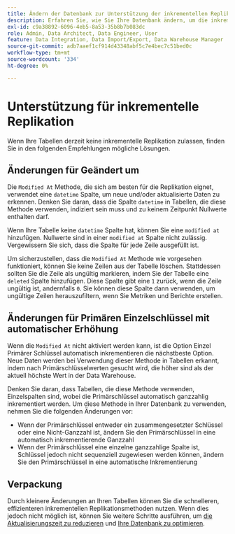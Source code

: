 ```yaml
---
title: Ändern der Datenbank zur Unterstützung der inkrementellen Replikation
description: Erfahren Sie, wie Sie Ihre Datenbank ändern, um die inkrementelle Replikation zu unterstützen.
exl-id: c9a38892-6096-4eb5-8a53-35b8b7b083dc
role: Admin, Data Architect, Data Engineer, User
feature: Data Integration, Data Import/Export, Data Warehouse Manager
source-git-commit: adb7aaef1cf914d43348abf5c7e4bec7c51bed0c
workflow-type: tm+mt
source-wordcount: '334'
ht-degree: 0%

---
```


# Unterstützung für inkrementelle Replikation

Wenn Ihre Tabellen derzeit keine inkrementelle Replikation zulassen, finden Sie in den folgenden Empfehlungen mögliche Lösungen.

## Änderungen für Geändert um

Die `Modified At` Methode, die sich am besten für die Replikation eignet, verwendet eine `datetime` Spalte, um neue und/oder aktualisierte Daten zu erkennen. Denken Sie daran, dass die Spalte `datetime` in Tabellen, die diese Methode verwenden, indiziert sein muss und zu keinem Zeitpunkt Nullwerte enthalten darf.

Wenn Ihre Tabelle keine `datetime` Spalte hat, können Sie eine `modified at` hinzufügen. Nullwerte sind in einer `modified at` Spalte nicht zulässig. Vergewissern Sie sich, dass die Spalte für jede Zeile ausgefüllt ist.

Um sicherzustellen, dass die `Modified At` Methode wie vorgesehen funktioniert, können Sie keine Zeilen aus der Tabelle löschen. Stattdessen sollten Sie die Zeile als ungültig markieren, indem Sie der Tabelle eine `deleted` Spalte hinzufügen. Diese Spalte gibt eine `1` zurück, wenn die Zeile ungültig ist, andernfalls `0`. Sie können diese Spalte dann verwenden, um ungültige Zeilen herauszufiltern, wenn Sie Metriken und Berichte erstellen.

## Änderungen für Primären Einzelschlüssel mit automatischer Erhöhung

Wenn die `Modified At` nicht aktiviert werden kann, ist die Option Einzel Primärer Schlüssel automatisch inkrementieren die nächstbeste Option. Neue Daten werden bei Verwendung dieser Methode in Tabellen erkannt, indem nach Primärschlüsselwerten gesucht wird, die höher sind als der aktuell höchste Wert in der Data Warehouse.

Denken Sie daran, dass Tabellen, die diese Methode verwenden, Einzelspalten sind, wobei die Primärschlüssel automatisch ganzzahlig inkrementiert werden. Um diese Methode in Ihrer Datenbank zu verwenden, nehmen Sie die folgenden Änderungen vor:

* Wenn der Primärschlüssel entweder ein zusammengesetzter Schlüssel oder eine Nicht-Ganzzahl ist, ändern Sie den Primärschlüssel in eine automatisch inkrementierende Ganzzahl
* Wenn der Primärschlüssel eine einzelne ganzzahlige Spalte ist, Schlüssel jedoch nicht sequenziell zugewiesen werden können, ändern Sie den Primärschlüssel in eine automatische Inkrementierung

## Verpackung

Durch kleinere Änderungen an Ihren Tabellen können Sie die schnelleren, effizienteren inkrementellen Replikationsmethoden nutzen. Wenn dies jedoch nicht möglich ist, können Sie weitere Schritte ausführen, um [die Aktualisierungszeit zu reduzieren](../best-practices/reduce-update-cycle-time.md) und [Ihre Datenbank zu optimieren](../best-practices/opt-db-analysis.md).

